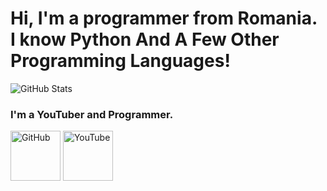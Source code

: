 # Hi, I'm a programmer from Romania. I know Python And A Few Other Programming Languages!

![GitHub Stats](https://github-widgetbox.vercel.app/api/profile?username=tnaeso&data=followers,repositories,stars,commits&theme=darkmode)

### I'm a YouTuber and Programmer.

<a href="https://github.com/tnaeso"><img src="https://cdn.jsdelivr.net/npm/simple-icons@3.0.1/icons/github.svg" alt="GitHub" height="80"></a>
<a href="https://www.youtube.com/@tnaeso"><img src="https://cdn.jsdelivr.net/npm/simple-icons@3.0.1/icons/youtube.svg" alt="YouTube" height="80"></a>
